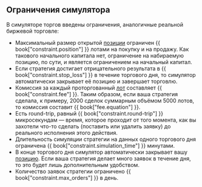 ## Ограничения симулятора

В симуляторе торгов введены ограничения, аналогичные реальной биржевой торговле:

- Максимальный размер открытой [позиции](/terms.md#position) ограничен {{ book["constraint.position"] }} лотами на покупку и на продажу.
  Как такового начального капитала нет, ограничение на набираемую позицию, по сути, и является ограничением на начальный капитал.
- Если стратегия достигает отрицательного результата в {{ book["constraint.stop_loss"] }} в течение торгового дня, то симулятор автоматически закрывает её позицию и завершает торговлю.
- Комиссия за каждый проторгованный [лот](/terms.md#lot) составляет {{ book["constraint.fee"] }}.
  Таким образом, если ваша стратегия сделала, к примеру, 2000 сделок суммарным объёмом 5000 лотов, то комиссия составит {{ book["fee.equation"] }}.
- Есть round-trip, равный {{ book["constraint.round-trip"] }} микросекундам — время, которое проходит от того момента, как вы захотели что-то сделать (поставить или удалить заявку) до реального исполнения этого действия.
- Длительность симуляции стратегии на данных одного торгового дня ограничена {{ book["constraint.simulation_time"] }} минутами.
- В конце торгового дня симулятор автоматически закрывает вашу [позицию](/terms.md#position).
  Если ваша стратегия делает много заявок в течение дня, то это будет лишь дополнительным удобством.
- Количество заявок стратегии ограничено {{ book["constraint.max_orders"] }} в день.
